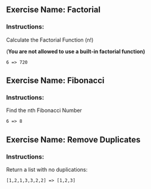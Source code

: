 ## Exercise Name: Factorial
### Instructions:

Calculate the Factorial Function (n!)

(**You are not allowed to use a built-in factorial function)**
```
6 => 720
```

## Exercise Name: Fibonacci
### Instructions:

Find the nth Fibonacci Number

```
6 => 8 
```


## Exercise Name: Remove Duplicates
### Instructions:

Return a list with no duplications:

```
[1,2,1,3,3,2,2] => [1,2,3]
```
